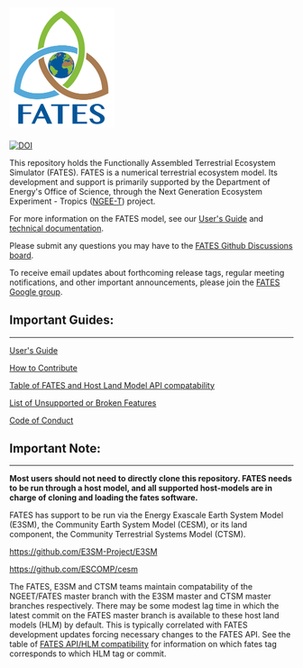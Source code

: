 
![FATES_logo](.github/images/logo_fates_small.png)
------------------------------
[![DOI](https://zenodo.org/badge/DOI/10.5281/zenodo.3825473.svg)](https://doi.org/10.5281/zenodo.3825473)

This repository holds the Functionally Assembled Terrestrial Ecosystem Simulator (FATES).  FATES is a numerical terrestrial ecosystem model. Its development and support is primarily supported by the Department of Energy's Office of Science, through the Next Generation Ecosystem Experiment - Tropics ([NGEE-T](https://ngee-tropics.lbl.gov/)) project.

For more information on the FATES model, see our [User's Guide](https://fates-users-guide.readthedocs.io/en/latest/) and [technical documentation](https://fates-docs.readthedocs.io/en/latest/index.html).  

Please submit any questions you may have to the [FATES Github Discussions board](https://github.com/NGEET/fates/discussions).

To receive email updates about forthcoming release tags, regular meeting notifications, and other important announcements, please join the [FATES Google group](https://groups.google.com/g/fates_model).

## Important Guides:
------------------------------

[User's Guide](https://fates-users-guide.readthedocs.io/en/latest/)

[How to Contribute](https://github.com/NGEET/fates/blob/master/CONTRIBUTING.md)

[Table of FATES and Host Land Model API compatability](https://fates-users-guide.readthedocs.io/en/latest/user/Table-of-FATES-API-and-HLM-STATUS.html)

[List of Unsupported or Broken Features](https://fates-users-guide.readthedocs.io/en/latest/user/Current-Unsupported-or-Broken-Features.html)

[Code of Conduct](https://github.com/NGEET/fates/blob/master/CODE_OF_CONDUCT.md)

## Important Note:
------------------------------

**Most users should not need to directly clone this repository.  FATES needs to be run through a host model, and all supported host-models are in charge of cloning and loading the fates software.**

FATES has support to be run via the Energy Exascale Earth System Model (E3SM), the Community Earth System Model (CESM), or its land component, the Community Terrestrial Systems Model (CTSM).

https://github.com/E3SM-Project/E3SM

https://github.com/ESCOMP/cesm

The FATES, E3SM and CTSM teams maintain compatability of the NGEET/FATES master branch with the E3SM master and CTSM master branches respectively. There may be some modest lag time in which the latest commit on the FATES master branch is available to these host land models (HLM) by default.  This is typically correlated with FATES development updates forcing necessary changes to the FATES API.  See the table of [FATES API/HLM compatibility](https://fates-users-guide.readthedocs.io/en/latest/user/Table-of-FATES-API-and-HLM-STATUS.html) for information on which fates tag corresponds to which HLM tag or commit.  
